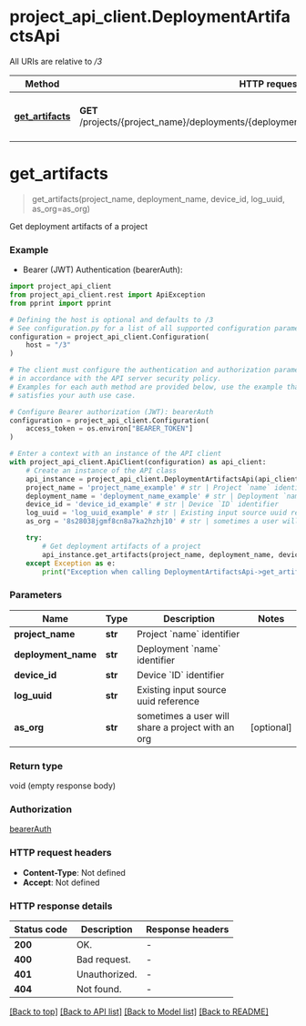 # project_api_client.DeploymentArtifactsApi

All URIs are relative to */3*

Method | HTTP request | Description
------------- | ------------- | -------------
[**get_artifacts**](DeploymentArtifactsApi.md#get_artifacts) | **GET** /projects/{project_name}/deployments/{deployment_name}/devices/{device_id}/artifacts | Get deployment artifacts of a project


# **get_artifacts**
> get_artifacts(project_name, deployment_name, device_id, log_uuid, as_org=as_org)

Get deployment artifacts of a project

### Example

* Bearer (JWT) Authentication (bearerAuth):

```python
import project_api_client
from project_api_client.rest import ApiException
from pprint import pprint

# Defining the host is optional and defaults to /3
# See configuration.py for a list of all supported configuration parameters.
configuration = project_api_client.Configuration(
    host = "/3"
)

# The client must configure the authentication and authorization parameters
# in accordance with the API server security policy.
# Examples for each auth method are provided below, use the example that
# satisfies your auth use case.

# Configure Bearer authorization (JWT): bearerAuth
configuration = project_api_client.Configuration(
    access_token = os.environ["BEARER_TOKEN"]
)

# Enter a context with an instance of the API client
with project_api_client.ApiClient(configuration) as api_client:
    # Create an instance of the API class
    api_instance = project_api_client.DeploymentArtifactsApi(api_client)
    project_name = 'project_name_example' # str | Project `name` identifier
    deployment_name = 'deployment_name_example' # str | Deployment `name` identifier
    device_id = 'device_id_example' # str | Device `ID` identifier
    log_uuid = 'log_uuid_example' # str | Existing input source uuid reference
    as_org = '8s28038jgmf8cn8a7ka2hzhj10' # str | sometimes a user will share a project with an org  (optional)

    try:
        # Get deployment artifacts of a project
        api_instance.get_artifacts(project_name, deployment_name, device_id, log_uuid, as_org=as_org)
    except Exception as e:
        print("Exception when calling DeploymentArtifactsApi->get_artifacts: %s\n" % e)
```



### Parameters


Name | Type | Description  | Notes
------------- | ------------- | ------------- | -------------
 **project_name** | **str**| Project &#x60;name&#x60; identifier | 
 **deployment_name** | **str**| Deployment &#x60;name&#x60; identifier | 
 **device_id** | **str**| Device &#x60;ID&#x60; identifier | 
 **log_uuid** | **str**| Existing input source uuid reference | 
 **as_org** | **str**| sometimes a user will share a project with an org  | [optional] 

### Return type

void (empty response body)

### Authorization

[bearerAuth](../README.md#bearerAuth)

### HTTP request headers

 - **Content-Type**: Not defined
 - **Accept**: Not defined

### HTTP response details

| Status code | Description | Response headers |
|-------------|-------------|------------------|
**200** | OK. |  -  |
**400** | Bad request. |  -  |
**401** | Unauthorized. |  -  |
**404** | Not found. |  -  |

[[Back to top]](#) [[Back to API list]](../README.md#documentation-for-api-endpoints) [[Back to Model list]](../README.md#documentation-for-models) [[Back to README]](../README.md)

